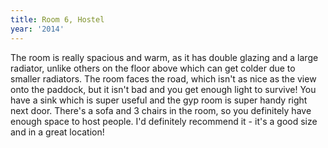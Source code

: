 ```yaml
---
title: Room 6, Hostel
year: '2014'
---
```


The room is really spacious and warm, as it has double glazing and a large radiator, unlike others on the floor above which can get colder due to smaller radiators. The room faces the road, which isn't as nice as the view onto the paddock, but it isn't bad and you get enough light to survive! You have a sink which is super useful and the gyp room is super handy right next door. There's a sofa and 3 chairs in the room, so you definitely have enough space to host people. I'd definitely recommend it - it's a good size and in a great location!